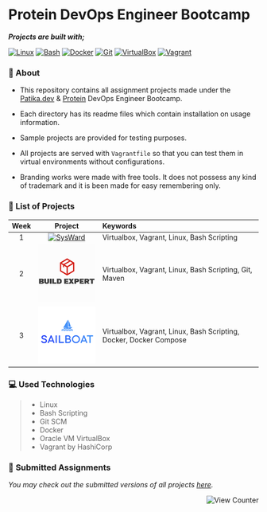 # Protein DevOps Engineer Bootcamp

**_Projects are built with;_**

[![Linux][#linux]][@linux] [![Bash][#bash]][@bash] [![Docker][#docker]][@docker] [![Git][#git]][@git] [![VirtualBox][#virtualbox]][@virtualbox] [![Vagrant][#vagrant]][@vagrant]

### :notebook: About

- This repository contains all assignment projects made under the [Patika.dev][@patika] & [Protein][@protein] DevOps Engineer Bootcamp.

- Each directory has its readme files which contain installation on usage information.

- Sample projects are provided for testing purposes.

- All projects are served with `Vagrantfile` so that you can test them in virtual environments without configurations.

- Branding works were made with free tools. It does not possess any kind of trademark and it is been made for easy remembering only.

### :scroll: List of Projects

| Week |                   Project                    | Keywords                                                           |
| :--: | :------------------------------------------: | :----------------------------------------------------------------- |
|  1   |       [![SysWard][#sysward]][@sysward]       | Virtualbox, Vagrant, Linux, Bash Scripting                         |
|  2   | [![BuildExpert][#buildexpert]][@buildexpert] | Virtualbox, Vagrant, Linux, Bash Scripting, Git, Maven             |
|  3   |     [![Sailboat][#sailboat]][@sailboat]      | Virtualbox, Vagrant, Linux, Bash Scripting, Docker, Docker Compose |

### :computer: **Used Technologies**

> - Linux
> - Bash Scripting
> - Git SCM
> - Docker
> - Oracle VM VirtualBox
> - Vagrant by HashiCorp

### :floppy_disk: **Submitted Assignments**

_You may check out the submitted versions of all projects [here][@og-repo]._

<!-- View Counter -->
<p align="right"><img src="https://komarev.com/ghpvc/?username=protein-devops-bootcamp&style=flat&label=Views&color=blue" alt="View Counter"></a></p>

<!-- Badge Index -->

[#linux]: https://img.shields.io/badge/Linux-FCC624?style=flat&logo=linux&logoColor=black
[#bash]: https://img.shields.io/badge/Bash-4EAA25?style=flat&logo=GNU%20Bash&logoColor=white
[#git]: https://img.shields.io/badge/Git-E44C30?style=flat&logo=git&logoColor=white
[#docker]: https://img.shields.io/badge/Docker-2CA5E0?style=flat&logo=docker&logoColor=white
[#virtualbox]: https://img.shields.io/badge/VirtualBox-183A61?style=flat&logo=virtualbox&logoColor=white
[#vagrant]: https://img.shields.io/badge/Vagrant-1868F2?style=flat&logo=vagrant&logoColor=white

<!-- URL Index -->

[@patika]: https://www.patika.dev/
[@protein]: https://protein.tech/
[@linux]: https://www.linux.org/
[@bash]: https://www.gnu.org/software/bash/
[@docker]: https://www.docker.com/
[@git]: https://git-scm.com/
[@virtualbox]: https://www.virtualbox.org/
[@vagrant]: https://www.vagrantup.com/
[@vagrant-download]: https://www.vagrantup.com/downloads/

<!-- Original Assignments -->

[@og-repo]: https://github.com/orgs/Protein-DevOps-Engineer-Bootcamp/repositories?q=huyagci&type=all

<!-- List of Projects -->

[@sysward]: https://github.com/huyagci/sysward
[@buildexpert]: https://github.com/huyagci/buildexpert
[@sailboat]: https://github.com/huyagci/sailboat
[#sysward]: https://raw.githubusercontent.com/huyagci/sysward/main/res/img/sysward-100px.png
[#buildexpert]: https://raw.githubusercontent.com/huyagci/buildexpert/main/res/img/buildexpert-100px.png
[#sailboat]: https://raw.githubusercontent.com/huyagci/sailboat/main/res/img/sailboat-100px.png
